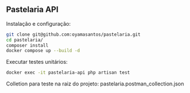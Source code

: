 ## Pastelaria API

Instalação e configuração:

```bash
git clone git@github.com:oyamasantos/pastelaria.git
cd pastelaria/
composer install
docker compose up --build -d
```

Executar testes unitários: 

```bash
docker exec -it pastelaria-api php artisan test
```

Colletion para teste na raiz do projeto:
pastelaria.postman_collection.json 



